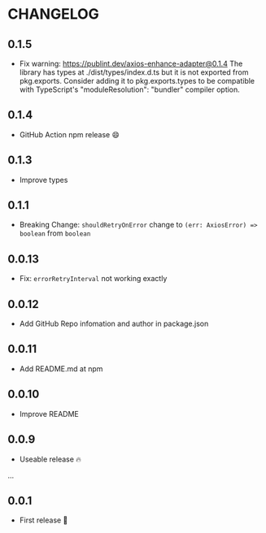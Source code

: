 # CHANGELOG

## 0.1.5

- Fix warning: https://publint.dev/axios-enhance-adapter@0.1.4
  The library has types at ./dist/types/index.d.ts but it is not exported from pkg.exports. Consider adding it to pkg.exports.types to be compatible with TypeScript's "moduleResolution": "bundler" compiler option.

## 0.1.4

- GitHub Action npm release 😄

## 0.1.3

- Improve types

## 0.1.1

- Breaking Change: `shouldRetryOnError` change to `(err: AxiosError) => boolean` from `boolean`

## 0.0.13

- Fix: `errorRetryInterval` not working exactly

## 0.0.12

- Add GitHub Repo infomation and author in package.json

## 0.0.11

- Add README.md at npm

## 0.0.10

- Improve README

## 0.0.9

- Useable release 🔥

...

## 0.0.1

- First release 🎉
